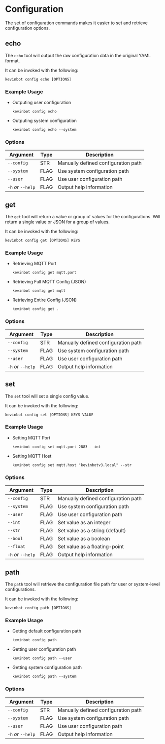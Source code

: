 # Configuration

The set of configuration commands makes it easier to set and retrieve configuration options.

## echo

The `echo` tool will output the raw configuration data in the original YAML format.

It can be invoked with the following:

```console
kevinbot config echo [OPTIONS]
```

### Example Usage

* Outputing user configuration
    ```console
    kevinbot config echo
    ```
* Outputing system configuration
    ```console
    kevinbot config echo --system
    ```

### Options

| Argument           | Type  | Description                                    |
| ------------------ | ----- | ---------------------------------------------- |
| `--config`         | STR   | Manually defined configuration path            |
| `--system`         | FLAG  | Use system configuration path                  |
| `--user`           | FLAG  | Use user configuration path                    |
| `-h` *or* `--help` | FLAG  | Output help information                        |

## get

The `get` tool will return a value or group of values for the configurations. Will return a single value or JSON for a group of values.

It can be invoked with the following:

```console
kevinbot config get [OPTIONS] KEYS
```

### Example Usage

* Retrieving MQTT Port
    ```console
    kevinbot config get mqtt.port
    ```
* Retrieving Full MQTT Config (JSON)
    ```console
    kevinbot config get mqtt
    ```
* Retrieving Entire Config (JSON)
    ```console
    kevinbot config get .
    ```

### Options

| Argument           | Type  | Description                                    |
| ------------------ | ----- | ---------------------------------------------- |
| `--config`         | STR   | Manually defined configuration path            |
| `--system`         | FLAG  | Use system configuration path                  |
| `--user`           | FLAG  | Use user configuration path                    |
| `-h` *or* `--help` | FLAG  | Output help information                        |

## set

The `set` tool will set a single config value.

It can be invoked with the following:

```console
kevinbot config set [OPTIONS] KEYS VALUE
```

### Example Usage

* Setting MQTT Port
    ```console
    kevinbot config set mqtt.port 2883 --int
    ```
* Setting MQTT Host
    ```console
    kevinbot config set mqtt.host "kevinbotv3.local" --str
    ```

### Options

| Argument           | Type  | Description                                    |
| ------------------ | ----- | ---------------------------------------------- |
| `--config`         | STR   | Manually defined configuration path            |
| `--system`         | FLAG  | Use system configuration path                  |
| `--user`           | FLAG  | Use user configuration path                    |
| `--int`            | FLAG  | Set value as an integer                        |
| `--str`            | FLAG  | Set value as a string (default)                |
| `--bool`           | FLAG  | Set value as a boolean                         |
| `--float`          | FLAG  | Set value as a floating-point                  |
| `-h` *or* `--help` | FLAG  | Output help information                        |

## path

The `path` tool will retrieve the configuration file path for user or system-level configurations.

It can be invoked with the following:

```console
kevinbot config path [OPTIONS]
```

### Example Usage

* Getting default configuration path
    ```console
    kevinbot config path
    ```
* Getting user configuration path
    ```console
    kevinbot config path --user
    ```
* Getting system configuration path
    ```console
    kevinbot config path --system
    ```

### Options

| Argument           | Type  | Description                                    |
| ------------------ | ----- | ---------------------------------------------- |
| `--config`         | STR   | Manually defined configuration path            |
| `--system`         | FLAG  | Use system configuration path                  |
| `--user`           | FLAG  | Use user configuration path                    |
| `-h` *or* `--help` | FLAG  | Output help information                        |